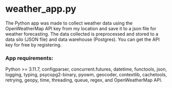 # weather_app.py
The Python app was made to collect weather data using the OpenWeatherMap API key from my location and save it to a json file for weather forecasting. The data collected is preprocessed and stored to a data silo (JSON file) and data warehouse (Postgres). You can get the API key for free by registering.

### App requirements:
Python >= 3.11.7, configparser, concurrent.futures, datetime, functools, json, logging, typing, psycopg2-binary, pyowm, geocoder, contextlib, cachetools, retrying, geopy, time, threading, queue, regex, and OpenWeatherMap API.
